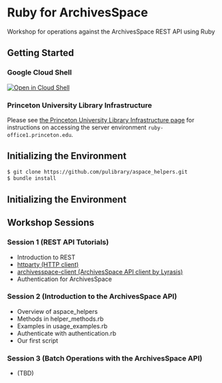 # Ruby for ArchivesSpace
Workshop for operations against the ArchivesSpace REST API using Ruby

## Getting Started

### Google Cloud Shell
[![Open in Cloud Shell](https://gstatic.com/cloudssh/images/open-btn.svg)](https://shell.cloud.google.com/cloudshell/editor?cloudshell_git_repo=https://github.com/pulibrary/ruby-for-archivesspace.git)

### Princeton University Library Infrastructure

Please see [the Princeton University Library Infrastructure page](./PULIBRARY_INFRA.md) for instructions on accessing the server environment `ruby-office1.princeton.edu`.

## Initializing the Environment
```bash
$ git clone https://github.com/pulibrary/aspace_helpers.git
$ bundle install
```
## Initializing the Environment


## Workshop Sessions

### Session 1 (REST API Tutorials)
- Introduction to REST
- [httparty (HTTP client)](https://github.com/jnunemaker/httparty)
- [archivesspace-client (ArchivesSpace API client by Lyrasis)](https://github.com/lyrasis/archivesspace-client)
- Authentication for ArchivesSpace

### Session 2 (Introduction to the ArchivesSpace API)
- Overview of aspace_helpers
- Methods in helper_methods.rb
- Examples in usage_examples.rb
- Authenticate with authentication.rb
- Our first script

### Session 3 (Batch Operations with the ArchivesSpace API)
- (TBD)

